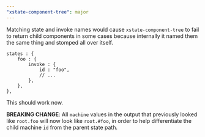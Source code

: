 ```yaml
---
"xstate-component-tree": major
---
```


Matching state and invoke names would cause `xstate-component-tree` to fail to return child components in some cases because internally it named them the same thing and stomped all over itself.

```
states : {
    foo : {
        invoke : {
            id : "foo",
            // ...
        },
    },
},
```

This should work now.

**BREAKING CHANGE**: All `machine` values in the output that previously looked like `root.foo` will now look like `root.#foo`, in order to help differentiate the child machine `id` from the parent state path.
